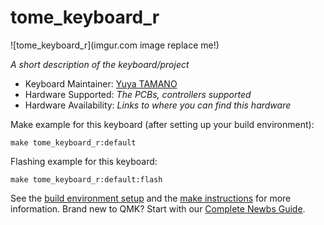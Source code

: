 # tome_keyboard_r

![tome_keyboard_r](imgur.com image replace me!)

*A short description of the keyboard/project*

* Keyboard Maintainer: [Yuya TAMANO](https://github.com/yourusername)
* Hardware Supported: *The PCBs, controllers supported*
* Hardware Availability: *Links to where you can find this hardware*

Make example for this keyboard (after setting up your build environment):

    make tome_keyboard_r:default

Flashing example for this keyboard:

    make tome_keyboard_r:default:flash

See the [build environment setup](https://docs.qmk.fm/#/getting_started_build_tools) and the [make instructions](https://docs.qmk.fm/#/getting_started_make_guide) for more information. Brand new to QMK? Start with our [Complete Newbs Guide](https://docs.qmk.fm/#/newbs).
